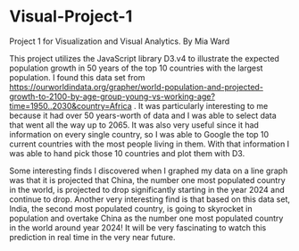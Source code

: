 # Visual-Project-1
Project 1 for Visualization and Visual Analytics.
By Mia Ward

This project utilizes the JavaScript library D3.v4 to illustrate the expected population growth in 50 years of the top 10 countries with the largest population. I found this data set from https://ourworldindata.org/grapher/world-population-and-projected-growth-to-2100-by-age-group-young-vs-working-age?time=1950..2030&country=Africa . It was particularly interesting to me because it had over 50 years-worth of data and I was able to select data that went all the way up to 2065. It was also very useful since it had information on every single country, so I was able to Google the top 10 current countries with the most people living in them. With that information I was able to hand pick those 10 countries and plot them with D3. 

Some interesting finds I discovered when I graphed my data on a line graph was that it is projected that China, the number one most populated country in the world, is projected to drop significantly starting in the year 2024 and continue to drop. Another very interesting find is that based on this data set, India, the second most populated country, is going to skyrocket in population and overtake China as the number one most populated country in the world around year 2024! It will be very fascinating to watch this prediction in real time in the very near future.
